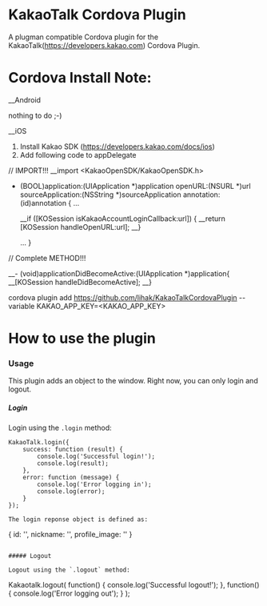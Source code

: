 KakaoTalk Cordova Plugin
========================

A plugman compatible Cordova plugin for the KakaoTalk(https://developers.kakao.com) Cordova Plugin.


Cordova Install Note:
========================

__Android

nothing to do ;-)


__iOS

1. Install Kakao SDK (https://developers.kakao.com/docs/ios)
2. Add following code to appDelegate

// IMPORT!!!
__import <KakaoOpenSDK/KakaoOpenSDK.h>
- (BOOL)application:(UIApplication *)application openURL:(NSURL *)url
                                       sourceApplication:(NSString *)sourceApplication
                                              annotation:(id)annotation {
    ...
    
	
    __if ([KOSession isKakaoAccountLoginCallback:url]) {
        __return [KOSession handleOpenURL:url];
    __}
    
    ...
}

// Complete METHOD!!!

__- (void)applicationDidBecomeActive:(UIApplication *)application{
    __[KOSession handleDidBecomeActive];
__}


cordova plugin add https://github.com/lihak/KakaoTalkCordovaPlugin --variable KAKAO_APP_KEY=<KAKAO_APP_KEY>


How to use the plugin
========================

### Usage

This plugin adds an object to the window. Right now, you can only login and logout.

##### Login

Login using the `.login` method:
```
KakaoTalk.login({
    success: function (result) {
        console.log('Successful login!');
		console.log(result);
    },
    error: function (message) {
        console.log('Error logging in');
		console.log(error);
    }
});

The login reponse object is defined as:
```
{
  id: '<KakaoTalk User Id>',
  nickname: '<KakaoTalk User Nickname>',
  profile_image: '<KakaoTalk User ProfileImage>'
}
```

##### Logout

Logout using the `.logout` method:
```
Kakaotalk.logout(
  function() {
	console.log('Successful logout!');
  },
  function() {
    console.log('Error logging out');
  }
);
```
